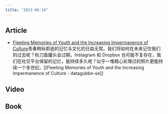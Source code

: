 ```yaml
---
title: "2023-06-16"
---
```

## Article
- [Fleeting Memories of Youth and the Increasing Impermanence of Culture](https://www.datagubbe.se/fleeting/)青春稍纵即逝的记忆与文化的日益无常。我们将如何在未来记住我们的过去呢？秋刀鱼罐头会过期，Instagram 和 Dropbox 也可能不复存在，我们在社交平台保留的记忆，能持续多久呢？似乎一堆精心处理过的照片更能持续一个多世纪。[[Fleeting Memories of Youth and the Increasing Impermanence of Culture - datagubbe-se]]
## Video

## Book

